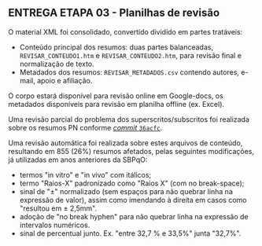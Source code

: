 ## ENTREGA ETAPA 03 - Planilhas de revisão

O material XML foi consolidado, convertido dividido em partes tratáveis:

* Conteúdo principal dos resumos: duas partes balanceadas, `REVISAR_CONTEUDO1.htm` e `REVISAR_CONTEUDO2.htm`, para revisão final e normalização de texto.
* Metadados dos resumos: `REVISAR_METADADOS.csv` contendo autores, e-mail, apoio e afiliação.

O corpo estará disponível para revisão online em Google-docs, os metadados disponíveis para revisão em planilha offline (ex. Excel).

Uma revisão parcial do problema dos superscritos/subscritos foi realizada sobre os resumos PN conforme [*commit* `36acfc`](https://github.com/ppKrauss/SBPqO-2019/commit/36acfc40ae97f3b530d070a59b5904e69ea81f94).

Uma revisão automática foi realizada sobre estes arquivos de conteúdo,<!-- conforme commit xxx,--> resultando em 855 (26%) resumos afetados, pelas seguintes modificações, já utilizadas em anos anteriores da SBPqO:

* termos "in vitro" e "in vivo" com itálicos;
* termo "Raios-X" padronizado como "Raios X" (com no break-space);
* sinal de "±" normalizado (sem espaços para não quebrar linha na expressão de valor), assim como imendando à direita em casos como "resultou em ± 2,5mm".
* adoção de "no break hyphen" para não quebrar linha na expressão de intervalos numéricos.
* sinal de percentual junto. Ex. "entre 32,7 % e 33,5%" junta "32,7%".

